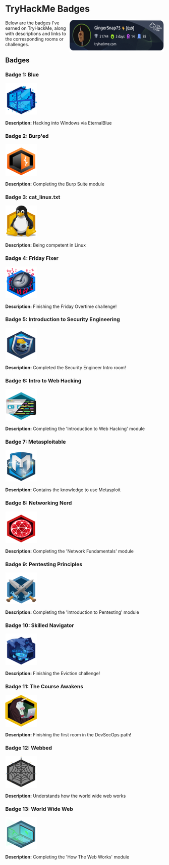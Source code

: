 

# TryHackMe Badges 
<img src="images/gingersnap75.png" alt="gingersnap75" width="300" height="100" style="float: right;">
Below are the badges I've earned on TryHackMe, along with descriptions and links to the corresponding rooms or challenges.


## Badges

### Badge 1: Blue

<img src="images/Blue.png" alt="Badge 1" width="100" height="100">

**Description:** Hacking into Windows via EternalBlue

### Badge 2: Burp'ed

<img src="images/Burp'ed.png" alt="Badge 2" width="100" height="100">

**Description:** Completing the Burp Suite module

### Badge 3: cat_linux.txt

<img src="images/cat_linux.png" alt="Badge 3" width="100" height="100">

**Description:** Being competent in Linux

### Badge 4: Friday Fixer

<img src="images/Friday_fixer.png" alt="Badge 4" width="100" height="100">

**Description:** Finishing the Friday Overtime challenge! 

### Badge 5: Introduction to Security Engineering

<img src="images/Intro_to_Sec_Engi.png" alt="Badge 5" width="100" height="100">

**Description:** Completed the Security Engineer Intro room!

### Badge 6: Intro to Web Hacking

<img src="images/Intro_to_Web_hacking.png" alt="Badge 6" width="100" height="100">

**Description:** Completing the 'Introduction to Web Hacking' module


### Badge 7: Metasploitable

<img src="images/metasplotable.png" alt="Badge 7" width="100" height="100">

**Description:** Contains the knowledge to use Metasploit


### Badge 8: Networking Nerd

<img src="images/Networking_Nerd.png" alt="Badge 8" width="100" height="100">

**Description:** Completing the 'Network Fundamentals' module

### Badge 9: Pentesting Principles

<img src="images/Pentesting_principles.png" alt="Badge 9" width="100" height="100">

**Description:** Completing the 'Introduction to Pentesting' module


### Badge 10: Skilled Navigator

<img src="images/Skilled_Navigator.png" alt="Badge 10" width="100" height="100">

**Description:** Finishing the Eviction challenge!

### Badge 11: The Course Awakens

<img src="images/The_Course_awakens.png" alt="Badge 11" width="100" height="100">

**Description:** Finishing the first room in the DevSecOps path!

### Badge 12: Webbed

<img src="images/Webbed.png" alt="Badge 12" width="100" height="100">

**Description:** Understands how the world wide web works

### Badge 13: World Wide Web

<img src="images/World_Wide_Web.png" alt="Badge 13" width="100" height="100">

**Description:** Completing the 'How The Web Works' module

